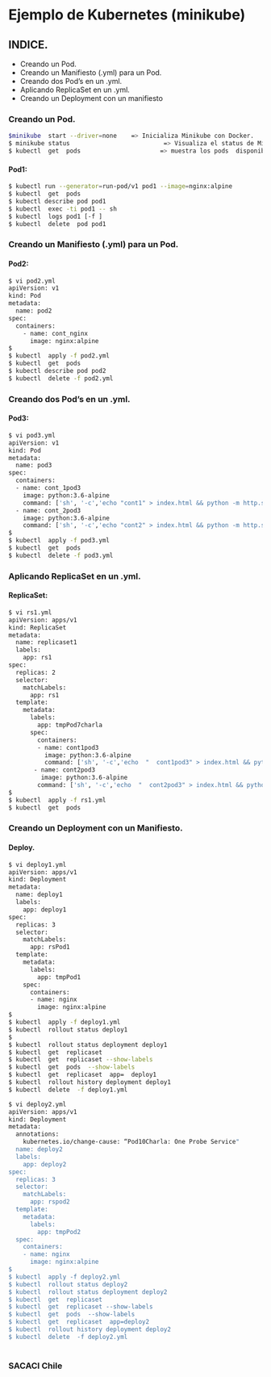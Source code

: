 # Ejemplo de Kubernetes (minikube)

## INDICE.
- Creando un Pod.
- Creando un Manifiesto (.yml) para un Pod.
- Creando dos Pod’s  en un .yml.
- Aplicando ReplicaSet en un .yml.
- Creando un Deployment con un manifiesto

### Creando un Pod.
```sh
$minikube  start --driver=none    => Inicializa Minikube con Docker.
$ minikube status                          => Visualiza el status de Minikube.
$ kubectl  get  pods                      => muestra los pods  disponibles en el namespace.
```
#### Pod1:
```sh
$ kubectl run --generator=run-pod/v1 pod1 --image=nginx:alpine
$ kubectl  get  pods
$ kubectl describe pod pod1
$ kubectl  exec -ti pod1 -- sh
$ kubectl  logs pod1 [-f ]
$ kubectl  delete  pod pod1
```
### Creando un Manifiesto (.yml) para un Pod.
#### Pod2:
```sh
$ vi pod2.yml
apiVersion: v1
kind: Pod
metadata:
  name: pod2
spec:
  containers:
    - name: cont_nginx
      image: nginx:alpine
$
$ kubectl  apply -f pod2.yml
$ kubectl  get  pods
$ kubectl describe pod pod2
$ kubectl  delete -f pod2.yml
```
### Creando dos Pod’s en un .yml.
#### Pod3:
```sh
$ vi pod3.yml
apiVersion: v1
kind: Pod
metadata:
  name: pod3
spec:
  containers:
  - name: cont_1pod3
    image: python:3.6-alpine
    command: ['sh', '-c','echo "cont1" > index.html && python -m http.server  8082']
  - name: cont_2pod3
    image: python:3.6-alpine
    command: ['sh', '-c','echo "cont2" > index.html && python -m http.server  8083']
$
$ kubectl  apply -f pod3.yml
$ kubectl  get  pods
$ kubectl  delete -f pod3.yml
```
### Aplicando ReplicaSet en un .yml.
#### ReplicaSet:
```sh
$ vi rs1.yml
apiVersion: apps/v1
kind: ReplicaSet
metadata:
  name: replicaset1
  labels:
    app: rs1
spec:
  replicas: 2
  selector:
    matchLabels:
      app: rs1
  template:
    metadata:
      labels:
        app: tmpPod7charla
      spec:
        containers:
        - name: cont1pod3
          image: python:3.6-alpine
          command: ['sh', '-c','echo  "  cont1pod3" > index.html && python -m http.server 8082']
       - name: cont2pod3
         image: python:3.6-alpine
        command: ['sh', '-c','echo  "  cont2pod3" > index.html && python -m http.server 8083']
$
$ kubectl  apply -f rs1.yml
$ kubectl  get  pods
```
### Creando un Deployment con un Manifiesto.
#### Deploy.
```sh
$ vi deploy1.yml
apiVersion: apps/v1
kind: Deployment
metadata:
  name: deploy1
  labels:
    app: deploy1
spec:
  replicas: 3
  selector:
    matchLabels:
      app: rsPod1
  template:
    metadata:
      labels:
        app: tmpPod1
    spec:
      containers:
      - name: nginx
        image: nginx:alpine
$
$ kubectl  apply -f deploy1.yml
$ kubectl  rollout status deploy1
$
$ kubectl  rollout status deployment deploy1
$ kubectl  get  replicaset
$ kubectl  get  replicaset --show-labels
$ kubectl  get  pods  --show-labels
$ kubectl  get  replicaset  app=  deploy1
$ kubectl  rollout history deployment deploy1
$ kubectl  delete  -f deploy1.yml
```
```sh
$ vi deploy2.yml
apiVersion: apps/v1
kind: Deployment
metadata:
  annotations:
    kubernetes.io/change-cause: “Pod10Charla: One Probe Service"
  name: deploy2
  labels:
    app: deploy2
spec:
  replicas: 3
  selector:
    matchLabels:
      app: rspod2
  template:
    metadata:
      labels:
        app: tmpPod2
  spec:
    containers:
    - name: nginx
      image: nginx:alpine
$
$ kubectl  apply -f deploy2.yml
$ kubectl  rollout status deploy2
$ kubectl  rollout status deployment deploy2
$ kubectl  get  replicaset
$ kubectl  get  replicaset --show-labels
$ kubectl  get  pods  --show-labels
$ kubectl  get  replicaset  app=deploy2
$ kubectl  rollout history deployment deploy2
$ kubectl  delete  -f deploy2.yml
```
#
### SACACI Chile

